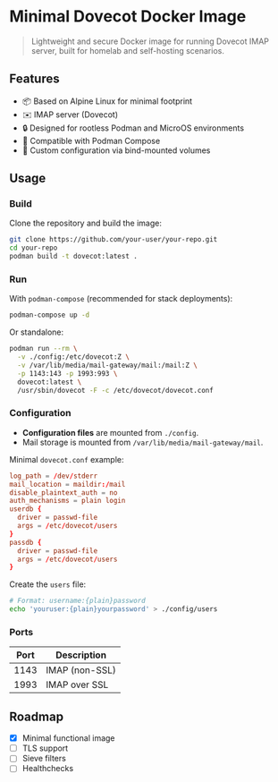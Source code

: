 # Minimal Dovecot Docker Image

> Lightweight and secure Docker image for running Dovecot IMAP server, built for homelab and self-hosting scenarios.

## Features

- 📦 Based on Alpine Linux for minimal footprint
- ✉️ IMAP server (Dovecot)
- 🔒 Designed for rootless Podman and MicroOS environments
- 🐳 Compatible with Podman Compose
- 🔧 Custom configuration via bind-mounted volumes

## Usage

### Build

Clone the repository and build the image:

```bash
git clone https://github.com/your-user/your-repo.git
cd your-repo
podman build -t dovecot:latest .
```

### Run

With `podman-compose` (recommended for stack deployments):

```bash
podman-compose up -d
```

Or standalone:

```bash
podman run --rm \
  -v ./config:/etc/dovecot:Z \
  -v /var/lib/media/mail-gateway/mail:/mail:Z \
  -p 1143:143 -p 1993:993 \
  dovecot:latest \
  /usr/sbin/dovecot -F -c /etc/dovecot/dovecot.conf
```

### Configuration

- **Configuration files** are mounted from `./config`.
- Mail storage is mounted from `/var/lib/media/mail-gateway/mail`.

Minimal `dovecot.conf` example:

```conf
log_path = /dev/stderr
mail_location = maildir:/mail
disable_plaintext_auth = no
auth_mechanisms = plain login
userdb {
  driver = passwd-file
  args = /etc/dovecot/users
}
passdb {
  driver = passwd-file
  args = /etc/dovecot/users
}
```

Create the `users` file:

```bash
# Format: username:{plain}password
echo 'youruser:{plain}yourpassword' > ./config/users
```

### Ports

| Port | Description    |
| ---- | -------------- |
| 1143 | IMAP (non-SSL) |
| 1993 | IMAP over SSL  |

## Roadmap

- [x] Minimal functional image
- [ ] TLS support
- [ ] Sieve filters
- [ ] Healthchecks
